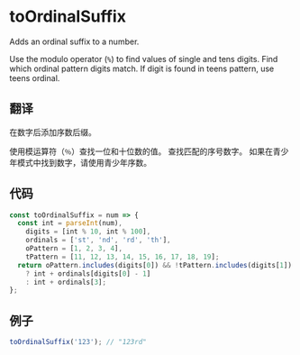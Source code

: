 # toOrdinalSuffix

Adds an ordinal suffix to a number.

Use the modulo operator (`%`) to find values of single and tens digits.
Find which ordinal pattern digits match.
If digit is found in teens pattern, use teens ordinal.

## 翻译

在数字后添加序数后缀。

使用模运算符（`％`）查找一位和十位数的值。
查找匹配的序号数字。
如果在青少年模式中找到数字，请使用青少年序数。

## 代码

```js
const toOrdinalSuffix = num => {
  const int = parseInt(num),
    digits = [int % 10, int % 100],
    ordinals = ['st', 'nd', 'rd', 'th'],
    oPattern = [1, 2, 3, 4],
    tPattern = [11, 12, 13, 14, 15, 16, 17, 18, 19];
  return oPattern.includes(digits[0]) && !tPattern.includes(digits[1])
    ? int + ordinals[digits[0] - 1]
    : int + ordinals[3];
};
```

## 例子

```js
toOrdinalSuffix('123'); // "123rd"
```
